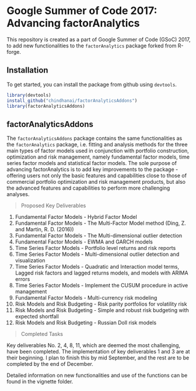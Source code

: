 
# Google Summer of Code 2017: Advancing factorAnalytics
This repository is created as a part of Google Summer of Code (GSoC) 2017, to add new functionalities to the `factorAnalytics` package forked from R-forge.

Installation
------------

To get started, you can install the package from github using `devtools`.

``` r
library(devtools)
install_github("chindhanai/factorAnalyticsAddons")
library(factorAnalyticsAddons)
```

factorAnalyticsAddons 
---------------------

The `factorAnalyticsAddons` package contains the same functionalities as the `factorAnalytics` package, i.e. fitting and analysis methods for the three main types of factor models used in conjunction with portfolio construction, optimization and risk management, namely fundamental factor models, time series factor models and statistical factor models. The sole purpose of advancing factorAnalytics is to add key improvements to the package - offering users not only the basic features and capabilities close to those of commercial portfolio optimization and risk management products, but also the advanced features and capabilities to perform more challenging analyses.

> Proposed Key Deliverables

1. Fundamental Factor Models - Hybrid Factor Model
2. Fundamental Factor Models - The Multi-Factor Model method (Ding, Z. and Martin, R. D. (2016))
3. Fundamental Factor Models - The Multi-dimensional outlier detection
4. Fundamental Factor Models - EWMA and GARCH models
5. Time Series Factor Models - Portfolio level returns and risk reports
6. Time Series Factor Models - Multi-dimensional outlier detection and visualization
7. Time Series Factor Models - Quadratic and Interaction model terms, Lagged risk factors and lagged returns models, and models with ARIMA errors
8. Time Series Factor Models - Implement the CUSUM procedure in active management
9. Fundamental Factor Models - Multi-currency risk modeling
10. Risk Models and Risk Budgeting - Risk parity portfolios for volatility risk
11. Risk Models and Risk Budgeting - Simple and robust risk budgeting with expected shortfall
12. Risk Models and Risk Budgeting - Russian Doll risk models

> Completed Tasks

Key deliverables No. 2, 4, 8, 11, which are deemed the most challenging, have been completed. The implementation of key deliverables 1 and 3 are at their beginning. I plan to finish this by mid September, and the rest are to be completed by the end of December. 

Detailed information on new functionalities and use of the functions can be found in the vignette folder.
